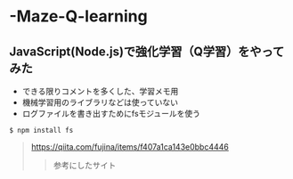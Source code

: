 # -Maze-Q-learning
## JavaScript(Node.js)で強化学習（Q学習）をやってみた

 - できる限りコメントを多くした、学習メモ用
 - 機械学習用のライブラリなどは使っていない
 - ログファイルを書き出すためにfsモジュールを使う
 
 ``$ npm install fs``

>https://qiita.com/fujina/items/f407a1ca143e0bbc4446
>>参考にしたサイト

